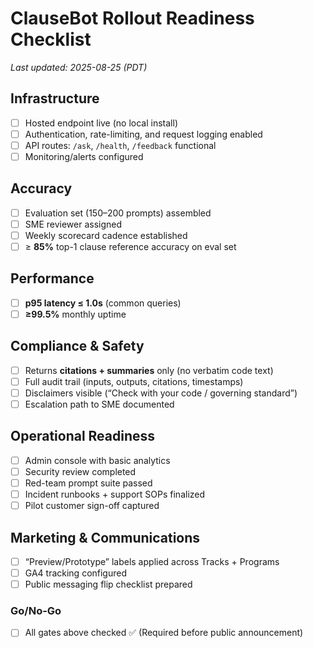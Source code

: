 # ClauseBot Rollout Readiness Checklist
_Last updated: 2025-08-25 (PDT)_

## Infrastructure
- [ ] Hosted endpoint live (no local install)
- [ ] Authentication, rate-limiting, and request logging enabled
- [ ] API routes: `/ask`, `/health`, `/feedback` functional
- [ ] Monitoring/alerts configured

## Accuracy
- [ ] Evaluation set (150–200 prompts) assembled
- [ ] SME reviewer assigned
- [ ] Weekly scorecard cadence established
- [ ] ≥ **85%** top-1 clause reference accuracy on eval set

## Performance
- [ ] **p95 latency ≤ 1.0s** (common queries)
- [ ] **≥99.5%** monthly uptime

## Compliance & Safety
- [ ] Returns **citations + summaries** only (no verbatim code text)
- [ ] Full audit trail (inputs, outputs, citations, timestamps)
- [ ] Disclaimers visible (“Check with your code / governing standard”)
- [ ] Escalation path to SME documented

## Operational Readiness
- [ ] Admin console with basic analytics
- [ ] Security review completed
- [ ] Red-team prompt suite passed
- [ ] Incident runbooks + support SOPs finalized
- [ ] Pilot customer sign-off captured

## Marketing & Communications
- [ ] “Preview/Prototype” labels applied across Tracks + Programs
- [ ] GA4 tracking configured
- [ ] Public messaging flip checklist prepared

### Go/No-Go
- [ ] All gates above checked ✅ (Required before public announcement)
